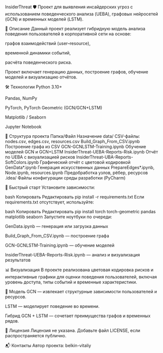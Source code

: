 InsiderThreat 🛡️
Проект для выявления инсайдерских угроз с использованием поведенческого анализа (UEBA), графовых нейросетей (GCN) и временных моделей (LSTM).

📌 Описание
Данный проект реализует гибридную модель анализа поведения пользователей в корпоративной сети на основе:

графов взаимодействий (user–resource),

временной динамики событий,

расчёта поведенческого риска.

Проект включает генерацию данных, построение графов, обучение моделей и визуализацию отчётов.

🛠️ Технологии
Python 3.10+

Pandas, NumPy

PyTorch, PyTorch Geometric (GCN/GCN+LSTM)

Matplotlib / Seaborn

Jupyter Notebook

📁 Структура проекта
Папка/Файл	Назначение
data/	CSV-файлы: nodes.csv, edges.csv, resources.csv
Build_Graph_From_CSV.ipynb	Построение графа из CSV
GCN-GCNLSTM-Training.ipynb	Обучение моделей GCN и GCN+LSTM
InsiderThreat-UEBA-Reports-Risk.ipynb	Отчёт по UEBA с визуализацией рисков
InsiderThreat-UBA-Reports-SoftColors.ipynb	Графический отчёт с цветовой кодировкой
GenData*.ipynb	Генерация искусственных данных
PrepareEdges*.ipynb, Node.ipynb, resources.ipynb	Предобработка узлов, рёбер, ресурсов
.idea/	Файлы конфигурации среды разработки (PyCharm)

🚀 Быстрый старт
Установите зависимости:

bash
Копировать
Редактировать
pip install -r requirements.txt
Если requirements.txt отсутствует, используйте:

bash
Копировать
Редактировать
pip install torch torch-geometric pandas matplotlib seaborn
Запустите ноутбуки по очереди:

GenData.ipynb — генерация или загрузка данных

Build_Graph_From_CSV.ipynb — построение графа

GCN-GCNLSTM-Training.ipynb — обучение моделей

InsiderThreat-UEBA-Reports-Risk.ipynb — анализ и визуализация результатов

📊 Визуализация
В проекте реализована цветовая кодировка рисков и интерактивные графики для оценки поведения пользователей, включая уровень доступа, типы событий и временные характеристики.

🧠 Модель
GCN — извлекает структурные зависимости пользователей и ресурсов.

LSTM — моделирует поведение во времени.

Гибрид GCN + LSTM — сочетает преимущества графов и временных рядов.

📄 Лицензия
Лицензия не указана. Добавьте файл LICENSE, если распространяется публично.

📬 Контакты
Автор проекта: belkin-vitaliy

